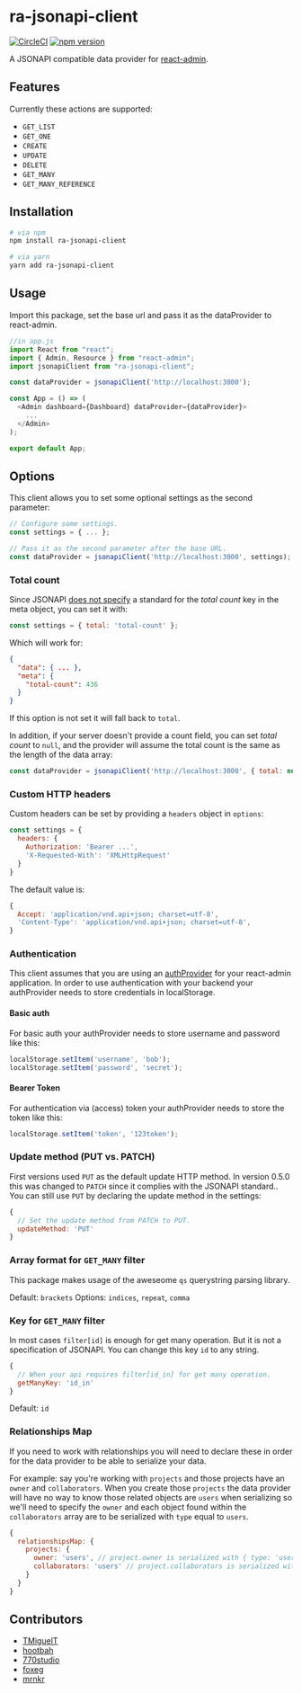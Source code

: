 # ra-jsonapi-client
[![CircleCI](https://circleci.com/gh/henvo/ra-jsonapi-client/tree/master.svg?style=svg)](https://circleci.com/gh/henvo/ra-jsonapi-client/tree/master)
[![npm version](https://badge.fury.io/js/ra-jsonapi-client.svg)](https://badge.fury.io/js/ra-jsonapi-client)

A JSONAPI compatible data provider for
[react-admin](https://github.com/marmelab/react-admin).


## Features
Currently these actions are supported:

* `GET_LIST`
* `GET_ONE`
* `CREATE`
* `UPDATE`
* `DELETE`
* `GET_MANY`
* `GET_MANY_REFERENCE`

## Installation

```sh
# via npm
npm install ra-jsonapi-client

# via yarn
yarn add ra-jsonapi-client
```

## Usage

Import this package, set the base url and pass it as the dataProvider to
react-admin.

```javascript
//in app.js
import React from "react";
import { Admin, Resource } from "react-admin";
import jsonapiClient from "ra-jsonapi-client";

const dataProvider = jsonapiClient('http://localhost:3000');

const App = () => (
  <Admin dashboard={Dashboard} dataProvider={dataProvider}>
    ...
  </Admin>
);

export default App;
```

## Options
This client allows you to set some optional settings as the second parameter:

``` javascript
// Configure some settings.
const settings = { ... };

// Pass it as the second parameter after the base URL.
const dataProvider = jsonapiClient('http://localhost:3000', settings);
```

### Total count
Since JSONAPI [does not specify](http://jsonapi.org/examples/#pagination)
a standard for the *total count* key in the meta object, you can set it with:

``` javascript
const settings = { total: 'total-count' };
```

Which will work for:
``` json
{
  "data": { ... },
  "meta": {
    "total-count": 436
  }
}
```
If this option is not set it will fall back to `total`.

In addition, if your server doesn't provide a count field, you can set *total
count* to `null`, and the provider will assume the total count is the same as
the length of the data array:

``` javascript
const dataProvider = jsonapiClient('http://localhost:3000', { total: null });
```

### Custom HTTP headers
Custom headers can be set by providing a `headers` object in `options`:

``` javascript
const settings = {
  headers: {
    Authorization: 'Bearer ...',
    'X-Requested-With': 'XMLHttpRequest'
  }
}
```
The default value is:
``` javascript
{
  Accept: 'application/vnd.api+json; charset=utf-8',
  'Content-Type': 'application/vnd.api+json; charset=utf-8',
}
```

### Authentication

This client assumes that you are using an
[authProvider](https://bit.ly/2NSYjS9) for your react-admin
application. In order to use authentication with your backend your authProvider
needs to store credentials in localStorage.

#### Basic auth

For basic auth your authProvider needs to store username and password like this:

``` javascript
localStorage.setItem('username', 'bob');
localStorage.setItem('password', 'secret');
```

#### Bearer Token

For authentication via (access) token your authProvider needs to store the token
like this:

``` javascript
localStorage.setItem('token', '123token');
```

### Update method (PUT vs. PATCH)
First versions used `PUT` as the default update HTTP method.
In version 0.5.0 this was changed to `PATCH` since it complies with the
JSONAPI standard.. You can still use `PUT` by declaring the update method in
the settings:

``` javascript
{
  // Set the update method from PATCH to PUT.
  updateMethod: 'PUT'
}
```

### Array format for `GET_MANY` filter
This package makes usage of the aweseome `qs` querystring parsing library.

Default: `brackets`
Options: `indices`, `repeat`, `comma`

### Key for `GET_MANY` filter
In most cases `filter[id]` is enough for get many operation.
But it is not a specification of JSONAPI.
You can change this key `id` to any string.

``` javascript
{
  // When your api requires filter[id_in] for get many operation.
  getManyKey: 'id_in'
}
```

Default: `id`

### Relationships Map

If you need to work with relationships you will need to declare these in order for the data provider to be able to serialize your data.

For example: say you're working with `projects` and those projects have an `owner` and `collaborators`. When you create those `projects` the data provider will have no way to know those related objects are `users` when serializing so we'll need to specify the `owner` and each object found within the `collaborators` array are to be serialized with `type` equal to `users`.

```js
{
  relationshipsMap: {
    projects: {
      owner: 'users', // project.owner is serialized with { type: 'users' }
      collaborators: 'users' // project.collaborators is serialized with { type: 'users' }
    }
  }
}
```

## Contributors
* [TMiguelT](https://github.com/TMiguelT)
* [hootbah](https://github.com/hootbah)
* [770studio](https://github.com/770studio)
* [foxeg](https://github.com/foxeg)
* [mrnkr](https://github.com/mrnkr)
